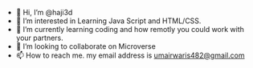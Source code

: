- 👋 Hi, I’m @haji3d
- 👀 I’m interested in Learning Java Script and HTML/CSS.
- 🌱 I’m currently learning coding and how remotly you could work with your partners.
- 💞️ I’m looking to collaborate on Microverse
- 📫 How to reach me. my email address is umairwaris482@gmail.com
<!---
haji3d/haji3d is a ✨ special ✨ repository because its `README.md` (this file) appears on your GitHub profile.
You can click the Preview link to take a look at your changes.
--->
